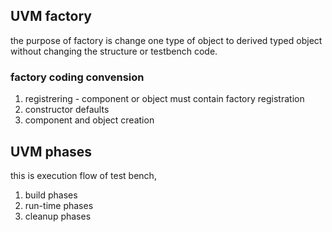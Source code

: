 ## UVM factory

the purpose of factory is change one type of object to derived typed object without changing the structure or testbench code.


### factory coding convension

1) registrering                  - component or object must contain factory registration
2) constructor defaults   
3) component and object creation

## UVM  phases

this is execution flow of test bench,

1) build phases
2) run-time phases
3) cleanup phases 